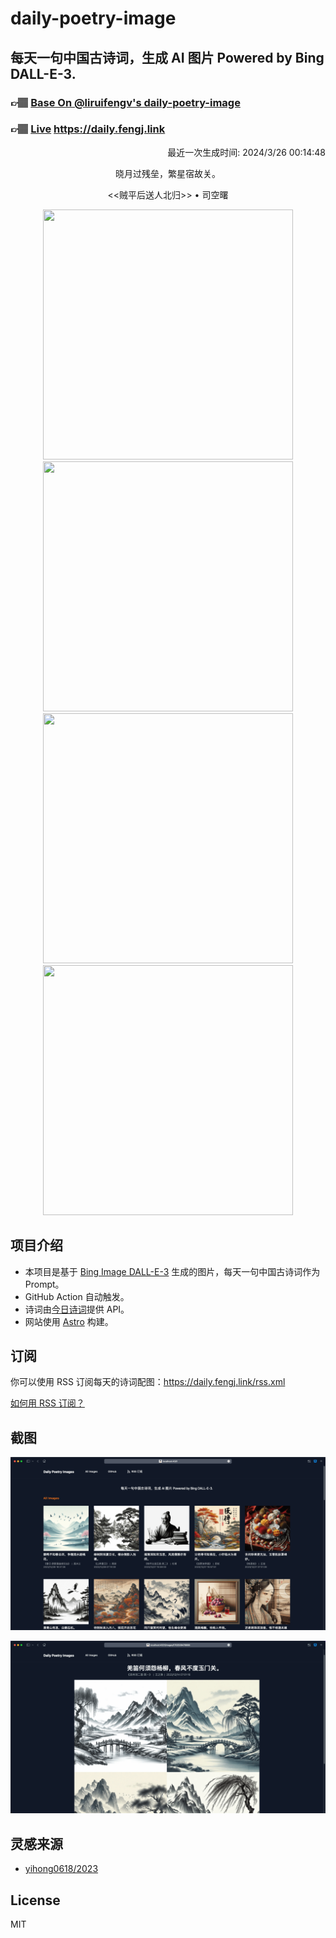 
# daily-poetry-image

## 每天一句中国古诗词，生成 AI 图片 Powered by Bing DALL-E-3.

### 👉🏽 [Base On @liruifengv's daily-poetry-image](https://github.com/liruifengv/daily-poetry-image)

### 👉🏽 [Live](https://daily.fengj.link) https://daily.fengj.link

<p align="right">
  最近一次生成时间: 2024/3/26 00:14:48
</p>
<p align="center">
晓月过残垒，繁星宿故关。
</p>
<p align="center">
<<贼平后送人北归>> • 司空曙
</p>
<p align="center">
<img src="https://tse4.mm.bing.net/th/id/OIG3.D0THkKJHUurqZllM87UK" height="400" width="400" />
<img src="https://tse4.mm.bing.net/th/id/OIG3.HA29NYDbnp5aozv8lukI" height="400" width="400" />
<img src="https://tse4.mm.bing.net/th/id/OIG3._ydcon_oriKNxAGckPeF" height="400" width="400" />
<img src="https://tse2.mm.bing.net/th/id/OIG3.abIBR7ODUqyuFk707zCQ" height="400" width="400" />
</p>

## 项目介绍

-   本项目是基于 [Bing Image DALL-E-3](https://www.bing.com/images/create) 生成的图片，每天一句中国古诗词作为 Prompt。
-   GitHub Action 自动触发。
-   诗词由[今日诗词](https://www.jinrishici.com/)提供 API。
-   网站使用 [Astro](https://astro.build) 构建。

## 订阅

你可以使用 RSS 订阅每天的诗词配图：https://daily.fengj.link/rss.xml

[如何用 RSS 订阅？](https://zhuanlan.zhihu.com/p/55026716)

## 截图

![图片列表](./screenshots/Snipaste_2023-12-28_21-00-26.png)

![图片详情](./screenshots/Snipaste_2023-12-28_21-00-53.png)

## 灵感来源

-   [yihong0618/2023](https://github.com/yihong0618/2023)

## License

MIT
